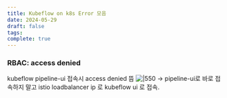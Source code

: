 ```yaml
---
title: Kubeflow on k8s Error 모음
date: 2024-05-29
draft: false
tags: 
complete: true
---
```

### RBAC: access denied
kubeflow pipeline-ui 접속시 access denied 뜸
![|550](https://i.imgur.com/eT8Xub4.png)
→ pipeline-ui로 바로 접속하지 말고 istio loadbalancer ip 로 kubeflow ui 로 접속.

